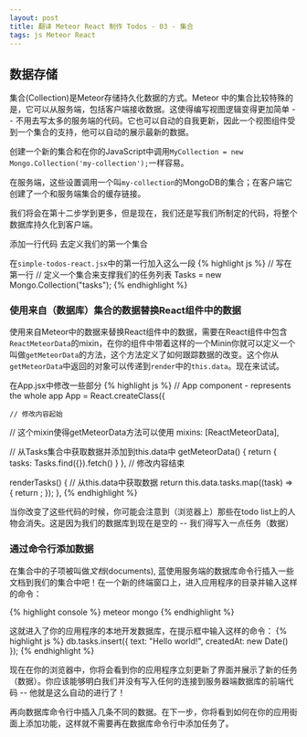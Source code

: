 ```yaml
---
layout: post
title: 翻译 Meteor React 制作 Todos - 03 - 集合
tags: js Meteor React
---
```


## 数据存储

集合(Collection)是Meteor存储持久化数据的方式。Meteor 中的集合比较特殊的是，它可以从服务端，包括客户端接收数据。这使得编写视图逻辑变得更加简单 -- 不用去写太多的服务端的代码。它也可以自动的自我更新，因此一个视图组件受到一个集合的支持，他可以自动的展示最新的数据。

创建一个新的集合和在你的JavaScript中调用`MyCollection = new Mongo.Collection('my-collection');`一样容易。

在服务端，这些设置调用一个叫`my-collection`的MongoDB的集合；在客户端它创建了一个和服务端集合的缓存链接。

我们将会在第十二步学到更多，但是现在，我们还是写我们所制定的代码，将整个数据库持久化到客户端。

添加一行代码 去定义我们的第一个集合

在`simple-todos-react.jsx`中的第一行加入这么一段
{% highlight js %}
// 写在第一行
// 定义一个集合来支撑我们的任务列表
Tasks = new Mongo.Collection("tasks");
{% endhighlight %}

### 使用来自（数据库）集合的数据替换React组件中的数据

使用来自Meteor中的数据来替换React组件中的数据，需要在React组件中包含`ReactMeteorData`的mixin，在你的组件中带着这样的一个Minin你就可以定义一个叫做`getMeteorData`的方法，这个方法定义了如何跟踪数据的改变。这个你从`getMeteorData`中返回的对象可以传递到`render`中的`this.data`。现在来试试。

在App.jsx中修改一些部分
{% highlight js %}
// App component - represents the whole app
App = React.createClass({
 
 	// 修改内容起始
  // 这个mixin使得getMeteorData方法可以使用
  mixins: [ReactMeteorData],
 
  // 从Tasks集合中获取数据并添加到this.data中
  getMeteorData() {
    return {
      tasks: Tasks.find({}).fetch()
    }
  },
  // 修改内容结束
 
  renderTasks() {
    // 从this.data中获取数据
    return this.data.tasks.map((task) => {
      return <Task key={task._id} task={task} />;
    });
  },
{% endhighlight %}

当你改变了这些代码的时候，你可能会注意到（浏览器上）那些在todo list上的人物会消失。这是因为我们的数据库到现在是空的 -- 我们得写入一点任务（数据）

### 通过命令行添加数据

在集合中的子项被叫做*文档*(documents), 蓝使用服务端的数据库命令行插入一些文档到我们的集合中吧！在一个新的终端窗口上，进入应用程序的目录并输入这样的命令：

{% highlight console %}
meteor mongo
{% endhighlight %}

这就进入了你的应用程序的本地开发数据库，在提示框中输入这样的命令：
{% highlight js %}
db.tasks.insert({ text: "Hello world!", createdAt: new Date() });
{% endhighlight %}

现在在你的浏览器中，你将会看到你的应用程序立刻更新了界面并展示了新的任务（数据）。你应该能够明白我们并没有写入任何的连接到服务器端数据库的前端代码 -- 他就是这么自动的进行了！

再向数据库命令行中插入几条不同的数据。在下一步，你将看到如何在你的应用街面上添加功能，这样就不需要再在数据库命令行中添加任务了。